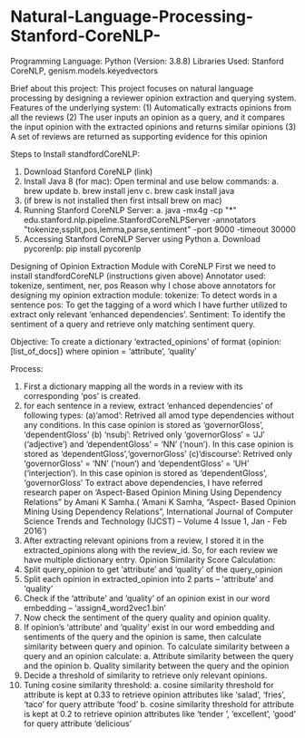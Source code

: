 # Natural-Language-Processing-Stanford-CoreNLP-
Programming Language: Python (Version: 3.8.8)
Libraries Used: Stanford CoreNLP, genism.models.keyedvectors

Brief about this project:
This project focuses on natural language processing by designing a reviewer opinion extraction and querying system.
Features of the underlying system:
(1) Automatically extracts opinions from all the reviews 
(2) The user inputs an opinion as a query, and it compares the input opinion with the extracted opinions and returns  similar opinions 
(3) A set of reviews are returned as supporting evidence for this opinion

Steps to Install standfordCoreNLP:
1. Download Stanford CoreNLP (link)
2. Install Java 8 (for mac): Open terminal and use below commands:
    a. brew update
    b. brew install jenv
    c. brew cask install java
3. (if brew is not installed then first intsall brew on mac)
4. Running Stanford CoreNLP Server:
    a. java -mx4g -cp "*" edu.stanford.nlp.pipeline.StanfordCoreNLPServer -annotators     "tokenize,ssplit,pos,lemma,parse,sentiment" -port 9000 -timeout 30000
5. Accessing Stanford CoreNLP Server using Python
    a. Download pycorenlp: pip install pycorenlp
    
Designing of Opinion Extraction Module with CoreNLP
First we need to install standfordCoreNLP (instructions given above)
Annotator used: tokenize, sentiment, ner, pos
Reason why I chose above annotators for designing my opinion extraction module:
tokenize: To detect words in a sentence
pos: To get the tagging of a word which I have further utilized to extract only relevant
‘enhanced dependencies’.
Sentiment: To identify the sentiment of a query and retrieve only matching sentiment
query.

Objective: To create a dictionary ‘extracted_opinions’ of format {opinion: [list_of_docs]}
where opinion = ‘attribute’, ‘quality’

Process:
1. First a dictionary mapping all the words in a review with its corresponding ‘pos’ is
created.
2. for each sentence in a review, extract ‘enhanced dependencies’ of following types:
   (a)‘amod’: Retrived all amod type dependencies without any conditions. In this case
    opinion is stored as ‘governorGloss’, ‘dependentGloss’
   (b) ‘nsubj’: Retrived only ‘governorGloss’ = ‘JJ’ (‘adjective’) and ‘dependentGloss’
    = ‘NN’ (‘noun’). In this case opinion is stored as ‘dependentGloss’,‘governorGloss’
   (c)‘discourse’: Retrived only ‘governorGloss’ = ‘NN’ (‘noun’) and
    ‘dependentGloss’ = ‘UH’ (‘interjection’). In this case opinion is stored as
    ‘dependentGloss’, ‘governorGloss’
To extract above dependencies, I have referred research paper on ‘Aspect-Based Opinion Mining Using Dependency Relations” by Amani K Samha.( ‘Amani K Samha, “Aspect- Based Opinion Mining Using Dependency Relations”, International Journal of Computer Science Trends and Technology (IJCST) – Volume 4 Issue 1, Jan - Feb 2016’)
3. After extracting relevant opinions from a review, I stored it in the extracted_opinions along with the review_id. So, for each review we have multiple dictionary entry.
Opinion Similarity Score Calculation:
1. Split query_opinion to get ‘attribute’ and ‘quality’ of the query_opinion
2. Split each opinion in extracted_opinion into 2 parts – ‘attribute’ and ‘quality’
3. Check if the ‘attribute’ and ‘quality’ of an opinion exist in our word embedding –
‘assign4_word2vec1.bin’
4. Now check the sentiment of the query quality and opinion quality.
5. If opinion’s ‘attribute’ and ‘quality’ exist in our word embedding and sentiments of the
query and the opinion is same, then calculate similarity between query and opinion. To calculate similarity between a query and an opinion calculate:
  a. Attribute similarity between the query and the opinion
  b. Quality similarity between the query and the opinion
6. Decide a threshold of similarity to retrieve only relevant opinions.
7. Tuning cosine similarity threshold:
  a. cosine similarity threshold for attribute is kept at 0.33 to retrieve opinion
  attributes like ‘salad’, ‘fries’, ‘taco’ for query attribute ‘food’
  b. cosine similarity threshold for attribute is kept at 0.2 to retrieve opinion
  attributes like ‘tender ’, ‘excellent’, ‘good’ for query attribute ‘delicious’




